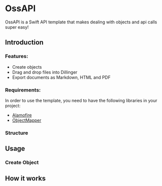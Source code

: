 # OssAPI

OssAPI is a Swift API template that makes dealing with objects and api calls super easy!

## **Introduction**
### Features:
  - Create objects
  - Drag and drop files into Dillinger
  - Export documents as Markdown, HTML and PDF

### Requirements:
In order to use the template, you need to have the following libraries in your project:
- [Alamofire](https://github.com/Alamofire/Alamofire)
- [ObjectMapper](https://github.com/Hearst-DD/ObjectMapper)

### Structure


## **Usage**
### Create Object
### 


## **How it works**

